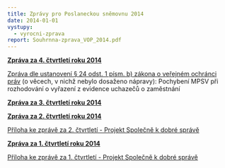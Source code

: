 ```yaml
---
title: Zprávy pro Poslaneckou sněmovnu 2014
date: 2014-01-01
vystupy:
  - vyrocni-zprava
report: Souhrnna-zprava_VOP_2014.pdf
---
```


**[Zpráva za 4. čtvrtletí roku 2014](2014-04-Q-web.pdf)**

[Zpráva dle ustanovení § 24 odst. 1 písm. b) zákona o veřejném ochránci práv](2014-04-Q-sankce-web.pdf) (o věcech, v nichž nebylo dosaženo nápravy): Pochybení MPSV při rozhodování o vyřazení z evidence uchazečů o zaměstnání

**[Zpráva za 3. čtvrtletí roku 2014](2014-03-Q.pdf)**

**[Zpráva za 2. čtvrtletí roku 2014](2014-02-Q.pdf)**

[Příloha ke zprávě za 2. čtvrtletí - Projekt Společně k dobré správě](2014-02-Q_Priloha_projekt.pdf)

**[Zpráva za 1. čtvrtletí roku 2014](2014-01-Q.pdf)**

[Příloha ke zprávě za 1. čtvrtletí - Projekt Společně k dobré správě](2014-01-Q_Priloha-projekt.pdf)
